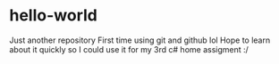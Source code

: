 # hello-world
Just another repository
First time using git and github lol
Hope to learn about it quickly so I could use it for my 3rd c# home assigment :/
